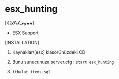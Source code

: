 # esx_hunting

[𝟜𝟚𝓣𝓮𝓴_𝓸𝔂𝓾𝓷]
  
* ESX Support
  
[INSTALLATION]

1) Kaynaklar/[esx] klasörünüzdeki CD

2) Bunu sunucunuza server.cfg :
``start esx_hunting``

3) ``ithalat items.sql``
